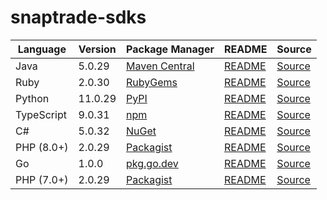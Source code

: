 # snaptrade-sdks

|Language|Version|Package Manager|README|Source|
|-|-|-|-|-|
|Java|5.0.29|[Maven Central](https://central.sonatype.com/artifact/com.konfigthis/snaptrade-java-sdk/5.0.29)|[README](https://github.com/passiv/snaptrade-sdks/tree/HEAD/sdks/java#readme)|[Source](https://github.com/passiv/snaptrade-sdks/tree/HEAD/sdks/java)|
|Ruby|2.0.30|[RubyGems](https://rubygems.org/gems/snaptrade/versions/2.0.30)|[README](https://github.com/passiv/snaptrade-sdks/tree/HEAD/sdks/ruby#readme)|[Source](https://github.com/passiv/snaptrade-sdks/tree/HEAD/sdks/ruby)|
|Python|11.0.29|[PyPI](https://pypi.org/project/snaptrade-python-sdk/11.0.29)|[README](https://github.com/passiv/snaptrade-sdks/tree/HEAD/sdks/python#readme)|[Source](https://github.com/passiv/snaptrade-sdks/tree/HEAD/sdks/python)|
|TypeScript|9.0.31|[npm](https://www.npmjs.com/package/snaptrade-typescript-sdk/v/9.0.31)|[README](https://github.com/passiv/snaptrade-sdks/tree/HEAD/sdks/typescript#readme)|[Source](https://github.com/passiv/snaptrade-sdks/tree/HEAD/sdks/typescript)|
|C#|5.0.32|[NuGet](https://nuget.org/packages/SnapTrade.Net/5.0.32)|[README](https://github.com/passiv/snaptrade-sdks/tree/HEAD/sdks/csharp#readme)|[Source](https://github.com/passiv/snaptrade-sdks/tree/HEAD/sdks/csharp)|
|PHP (8.0+)|2.0.29|[Packagist](https://packagist.org/packages/konfig/snaptrade-php-sdk#2.0.29)|[README](https://github.com/passiv/snaptrade-php-sdk/tree/HEAD#readme)|[Source](https://github.com/passiv/snaptrade-php-sdk/tree/HEAD)|
|Go|1.0.0|[pkg.go.dev](https://pkg.go.dev/github.com/passiv/snaptrade-sdks/go)|[README](https://github.com/passiv/snaptrade-sdks/tree/HEAD/go#readme)|[Source](https://github.com/passiv/snaptrade-sdks/tree/HEAD/go)|
|PHP (7.0+)|2.0.29|[Packagist](https://packagist.org/packages/konfig/snaptrade-php-7-sdk#2.0.29)|[README](https://github.com/passiv/snaptrade-php-7-sdk/tree/HEAD#readme)|[Source](https://github.com/passiv/snaptrade-php-7-sdk/tree/HEAD)|